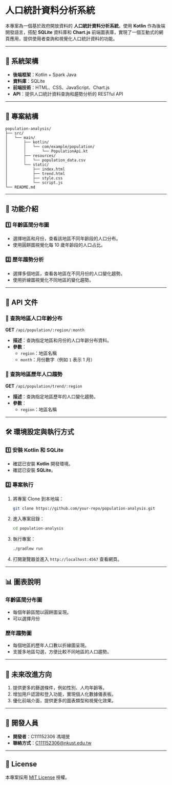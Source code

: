 # 人口統計資料分析系統

本專案為一個基於政府開放資料的 **人口統計資料分析系統**，使用 **Kotlin** 作為後端開發語言，搭配 **SQLite** 資料庫和 **Chart.js** 前端圖表庫，實現了一個互動式的網頁應用，提供使用者查詢和視覺化人口統計資料的功能。

---

## 🔧 **系統架構**
- **後端框架**：Kotlin + Spark Java
- **資料庫**：SQLite
- **前端技術**：HTML、CSS、JavaScript、Chart.js
- **API**：提供人口統計資料查詢和趨勢分析的 RESTful API

---

## 📂 **專案結構**
```plaintext
population-analysis/
├── src/
│   └── main/
│       ├── kotlin/
│       │   └── com/example/population/
│       │       └── PopulationApi.kt
│       ├── resources/
│       │   └── population_data.csv
│       └── static/
│           ├── index.html
│           ├── trend.html
│           ├── style.css
│           └── script.js
└── README.md
```

---

## 🚀 **功能介紹**
### 1️⃣ 年齡區間分布圖
- 選擇地區和月份，查看該地區不同年齡段的人口分布。
- 使用圓餅圖視覺化每 10 歲年齡段的人口占比。

### 2️⃣ 歷年趨勢分析
- 選擇多個地區，查看各地區在不同月份的人口變化趨勢。
- 使用折線圖視覺化不同地區的變化趨勢。

---

## 📄 **API 文件**
### 🔹 查詢地區人口年齡分布
**GET** `/api/population/:region/:month`
- **描述**：查詢指定地區和月份的人口年齡分布資料。
- **參數**：
  - `region`：地區名稱
  - `month`：月份數字（例如 `1` 表示 1 月）

### 🔹 查詢地區歷年人口趨勢
**GET** `/api/population/trend/:region`
- **描述**：查詢指定地區歷年的人口變化趨勢。
- **參數**：
  - `region`：地區名稱

---

## 🛠 **環境設定與執行方式**
### **1️⃣ 安裝 Kotlin 和 SQLite**
- 確認已安裝 **Kotlin** 開發環境。
- 確認已安裝 **SQLite**。

### **2️⃣ 專案執行**
1. 將專案 Clone 到本地端：
   ```bash
   git clone https://github.com/your-repo/population-analysis.git
   ```
2. 進入專案目錄：
   ```bash
   cd population-analysis
   ```
3. 執行專案：
   ```bash
   ./gradlew run
   ```
4. 打開瀏覽器並進入 `http://localhost:4567` 查看網頁。

---

## 📊 **圖表說明**
### 年齡區間分布圖
- 每個年齡區間以圓餅圖呈現。
- 可以選擇月份

### 歷年趨勢圖
- 每個地區的歷年人口數以折線圖呈現。
- 支援多地區勾選，方便比較不同地區的人口趨勢。

---

## 🧩 **未來改進方向**
1. 提供更多的篩選條件，例如性別、人均年齡等。
2. 增加用戶認證和登入功能，實現個人化數據儀表板。
3. 優化前端介面，提供更多的圖表類型和視覺化效果。

---

## 📝 **開發人員**
- **開發者**：C111152306 馮翊旻
- **聯絡方式**：C111152306@nkust.edu.tw

---

## 📎 **License**
本專案採用 [MIT License](https://opensource.org/licenses/MIT) 授權。

